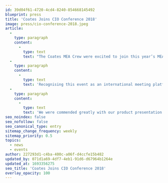 ```yaml
---
id: 39d04f61-4720-4cd4-8240-854668145492
blueprint: press
title: 'Coates Joins CIO Conference 2018'
image: press/cio-conference-2018.jpeg
article:
  -
    type: paragraph
    content:
      -
        type: text
        text: "The Coates MEA Crew were excited to join this year’s MEA CIO Conference, a market facing McDonald’s event. As one of the key business partners of McDonald’s, we were proud to present our latest products and solutions to the entire group of foundational markets based in the Middle East region. The 2018 MEA CIO Conference was held from the 8th\_to 10th\_of July at the Renaissance Hotel Downtown Dubai, UAE."
  -
    type: paragraph
    content:
      -
        type: text
        text: 'Recognising this event as an international meeting platform, we engaged with the key decision makers from each McDonald’s market and McDonald’s management with ease as they were very happy with our presentation being clear, concise, and on point. They were also delighted to meet our team and appreciative of our presence in the region.'
  -
    type: paragraph
    content:
      -
        type: text
        text: 'We were commended greatly with our product presentation and display. It was such a great opportunity to build closer and stronger relationships with McDonald’s businesses in the MEA region.'
seo_noindex: false
seo_nofollow: false
seo_canonical_type: entry
sitemap_change_frequency: weekly
sitemap_priority: 0.5
topics:
  - news
  - events
author: 227293d1-c4ba-400c-a06f-d4ccfe15b482
updated_by: 071d1a69-4df7-4eb1-91d6-d67964b1264e
updated_at: 1693356275
seo_title: 'Coates Joins CIO Conference 2018'
overlay_opacity: 100
---
```

